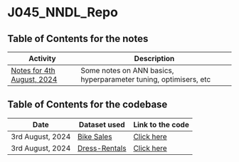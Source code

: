 # J045_NNDL_Repo

## Table of Contents for the notes

| Activity                                                     | Description                                                      |
| ------------------------------------------------------------ | ---------------------------------------------------------------- |
| [Notes for 4th August, 2024](Notes\Discussion_04_08_2024.MD) | Some notes on ANN basics, hyperparameter tuning, optimisers, etc |

## Table of Contents for the codebase

| Date             | Dataset used                                                                                       | Link to the code                      |
| ---------------- | -------------------------------------------------------------------------------------------------- | ------------------------------------- |
| 3rd August, 2024 | [Bike Sales](https://www.kaggle.com/datasets/kristianbarnsley/peer-to-peer-dress-rental-prices)    | [Click here](Bike-Sales\code.ipynb)   |
| 3rd August, 2024 | [Dress-Rentals](https://www.kaggle.com/datasets/kristianbarnsley/peer-to-peer-dress-rental-prices) | [Click here](Dress-Rental\code.ipynb) |
